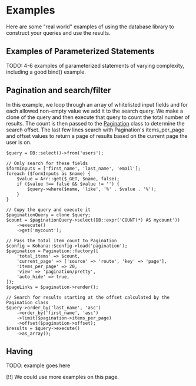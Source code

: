 # Examples

Here are some "real world" examples of using the database library to construct your queries and use the results.

## Examples of Parameterized Statements

TODO: 4-6 examples of parameterized statements of varying complexity, including a good bind() example.

## Pagination and search/filter

In this example, we loop through an array of whitelisted input fields and for each allowed non-empty value we add it to the search query. We make a clone of the query and then execute that query to count the total number of results. The count is then passed to the [Pagination](../pagination) class to determine the search offset. The last few lines search with Pagination's items_per_page and offset values to return a page of results based on the current page the user is on.

	$query = DB::select()->from('users');
	
	// Only search for these fields
	$formInputs = ['first_name', 'last_name', 'email'];
	foreach ($formInputs as $name) {
		$value = Arr::get($_GET, $name, false);
		if ($value !== false && $value != '') {
			$query->where($name, 'like', '%' . $value . '%');
		}
	}
	
	// Copy the query and execute it
	$paginationQuery = clone $query;
	$count = $paginationQuery->select(DB::expr('COUNT(*) AS mycount'))
		->execute()
		->get('mycount');
	
	// Pass the total item count to Pagination
	$config = Kohana::$config->load('pagination');
	$pagination = Pagination::factory([
		'total_items' => $count,
		'current_page' => ['source' => 'route', 'key' => 'page'],
		'items_per_page' => 20,
		'view' => 'pagination/pretty',
		'auto_hide' => true,
	]);
	$pageLinks = $pagination->render();
	
	// Search for results starting at the offset calculated by the Pagination class
	$query->order_by('last_name', 'asc')
		->order_by('first_name', 'asc')
		->limit($pagination->items_per_page)
		->offset($pagination->offset);
	$results = $query->execute()
		->as_array();

## Having

TODO: example goes here

[!!] We could use more examples on this page.

